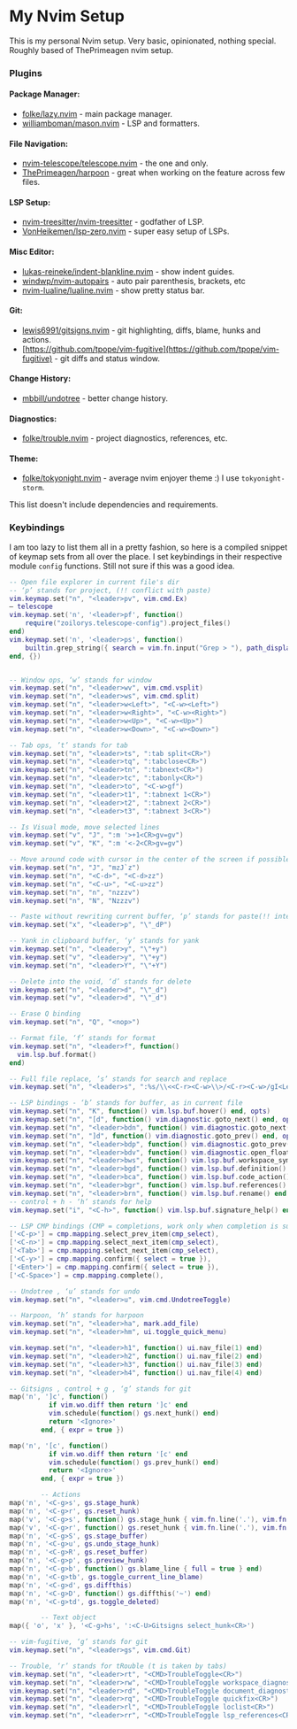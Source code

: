 # My Nvim Setup

This is my personal Nvim setup. Very basic, opinionated, nothing special. Roughly based of ThePrimeagen nvim setup.

### Plugins

#### Package Manager:

- [folke/lazy.nvim](https://github.com/folke/lazy.nvim) - main package manager.
- [williamboman/mason.nvim](https://github.com/williamboman/mason.nvim) - LSP and formatters.

#### File Navigation:
 
- [nvim-telescope/telescope.nvim](https://github.com/nvim-telescope/telescope.nvim) - the one and only.
- [ThePrimeagen/harpoon](https://github.com/ThePrimeagen/harpoon) - great when working on the feature across few files.

#### LSP Setup:

- [nvim-treesitter/nvim-treesitter](https://github.com/nvim-treesitter/nvim-treesitter) - godfather of LSP.
- [VonHeikemen/lsp-zero.nvim](https://github.com/VonHeikemen/lsp-zero.nvim) - super easy setup of LSPs.

#### Misc Editor:

- [lukas-reineke/indent-blankline.nvim](https://github.com/lukas-reineke/indent-blankline.nvim) - show indent guides.
- [windwp/nvim-autopairs](https://github.com/windwp/nvim-autopairs) - auto pair parenthesis, brackets, etc
- [nvim-lualine/lualine.nvim](https://github.com/nvim-lualine/lualine.nvim) - show pretty status bar.

#### Git:

- [lewis6991/gitsigns.nvim](https://github.com/lewis6991/gitsigns.nvim) - git highlighting, diffs, blame, hunks and actions.
- [https://github.com/tpope/vim-fugitive](https://github.com/tpope/vim-fugitive) - git diffs and status window.

#### Change History:

- [mbbill/undotree](https://github.com/mbbill/undotree) - better change history.

#### Diagnostics:

- [folke/trouble.nvim](https://github.com/folke/trouble.nvim) - project diagnostics, references, etc.

#### Theme:

- [folke/tokyonight.nvim](https://github.com/folke/tokyonight.nvim) - average nvim enjoyer theme :) I use `tokyonight-storm`.


This list doesn't include dependencies and requirements.

### Keybindings

I am too lazy to list them all in a pretty fashion, so here is a compiled snippet of keymap sets from all over the place.
I set keybindings in their respective module `config` functions. Still not sure if this was a good idea.

```lua
-- Open file explorer in current file's dir
-- ‘p’ stands for project, (!! conflict with paste)
vim.keymap.set("n", "<leader>pv", vim.cmd.Ex)
— telescope
vim.keymap.set('n', '<leader>pf', function()
    require("zoilorys.telescope-config").project_files()
end)
vim.keymap.set('n', '<leader>ps', function()
    builtin.grep_string({ search = vim.fn.input("Grep > "), path_display = { truncate = 3 } })
end, {})


-- Window ops, ‘w’ stands for window
vim.keymap.set("n", "<leader>wv", vim.cmd.vsplit)
vim.keymap.set("n", "<leader>ws", vim.cmd.split)
vim.keymap.set("n", "<leader>w<Left>", "<C-w><Left>")
vim.keymap.set("n", "<leader>w<Right>", "<C-w><Right>")
vim.keymap.set("n", "<leader>w<Up>", "<C-w><Up>")
vim.keymap.set("n", "<leader>w<Down>", "<C-w><Down>")

-- Tab ops, ’t’ stands for tab
vim.keymap.set("n", "<leader>ts", ":tab split<CR>")
vim.keymap.set("n", "<leader>tq", ":tabclose<CR>")
vim.keymap.set("n", "<leader>tn", ":tabnext<CR>")
vim.keymap.set("n", "<leader>tc", ":tabonly<CR>")
vim.keymap.set("n", "<leader>to", "<C-w>gf")
vim.keymap.set("n", "<leader>t1", ":tabnext 1<CR>")
vim.keymap.set("n", "<leader>t2", ":tabnext 2<CR>")
vim.keymap.set("n", "<leader>t3", ":tabnext 3<CR>")

-- Is Visual mode, move selected lines
vim.keymap.set("v", "J", ":m '>+1<CR>gv=gv")
vim.keymap.set("v", "K", ":m '<-2<CR>gv=gv")

-- Move around code with cursor in the center of the screen if possible
vim.keymap.set("n", "J", "mzJ`z")
vim.keymap.set("n", "<C-d>", "<C-d>zz")
vim.keymap.set("n", "<C-u>", "<C-u>zz")
vim.keymap.set("n", "n", "nzzzv")
vim.keymap.set("n", "N", "Nzzzv")

-- Paste without rewriting current buffer, ‘p’ stands for paste(!! intersects with project)
vim.keymap.set("x", "<leader>p", "\"_dP")

-- Yank in clipboard buffer, ‘y’ stands for yank
vim.keymap.set("n", "<leader>y", "\"+y")
vim.keymap.set("v", "<leader>y", "\"+y")
vim.keymap.set("n", "<leader>Y", "\"+Y")

-- Delete into the void, ‘d’ stands for delete
vim.keymap.set("n", "<leader>d", "\"_d")
vim.keymap.set("v", "<leader>d", "\"_d")

-- Erase Q binding
vim.keymap.set("n", "Q", "<nop>")

-- Format file, ‘f’ stands for format
vim.keymap.set("n", "<leader>f", function()
  vim.lsp.buf.format()
end)

-- Full file replace, ’s’ stands for search and replace
vim.keymap.set("n", "<leader>s", ":%s/\\<<C-r><C-w>\\>/<C-r><C-w>/gI<Left><Left><Left>")

-- LSP bindings - ‘b’ stands for buffer, as in current file
vim.keymap.set("n", "K", function() vim.lsp.buf.hover() end, opts)
vim.keymap.set("n", "[d", function() vim.diagnostic.goto_next() end, opts)
vim.keymap.set("n", "<leader>bdn", function() vim.diagnostic.goto_next() end, opts)
vim.keymap.set("n", "]d", function() vim.diagnostic.goto_prev() end, opts)
vim.keymap.set("n", "<leader>bdp", function() vim.diagnostic.goto_prev() end, opts)
vim.keymap.set("n", "<leader>bdv", function() vim.diagnostic.open_float() end, opts)
vim.keymap.set("n", "<leader>bws", function() vim.lsp.buf.workspace_symbol() end, opts)
vim.keymap.set("n", "<leader>bgd", function() vim.lsp.buf.definition() end, opts)
vim.keymap.set("n", "<leader>bca", function() vim.lsp.buf.code_action() end, opts)
vim.keymap.set("n", "<leader>bgr", function() vim.lsp.buf.references() end, opts)
vim.keymap.set("n", "<leader>brn", function() vim.lsp.buf.rename() end, opts)
-- control + h - ‘h’ stands for help
vim.keymap.set("i", "<C-h>", function() vim.lsp.buf.signature_help() end, opts)

-- LSP CMP bindings (CMP = completions, work only when completion is suggested)
['<C-p>'] = cmp.mapping.select_prev_item(cmp_select),
['<C-n>'] = cmp.mapping.select_next_item(cmp_select),
['<Tab>'] = cmp.mapping.select_next_item(cmp_select),
['<C-y>'] = cmp.mapping.confirm({ select = true }),
['<Enter>'] = cmp.mapping.confirm({ select = true }),
['<C-Space>'] = cmp.mapping.complete(),

-- Undotree , ‘u’ stands for undo
vim.keymap.set("n", "<leader>u", vim.cmd.UndotreeToggle)

-- Harpoon, ‘h’ stands for harpoon
vim.keymap.set("n", "<leader>ha", mark.add_file)
vim.keymap.set("n", "<leader>hm", ui.toggle_quick_menu)

vim.keymap.set("n", "<leader>h1", function() ui.nav_file(1) end)
vim.keymap.set("n", "<leader>h2", function() ui.nav_file(2) end)
vim.keymap.set("n", "<leader>h3", function() ui.nav_file(3) end)
vim.keymap.set("n", "<leader>h4", function() ui.nav_file(4) end)

-- Gitsigns , control + g , ‘g’ stands for git
map('n', ']c', function()
          if vim.wo.diff then return ']c' end
          vim.schedule(function() gs.next_hunk() end)
          return '<Ignore>'
        end, { expr = true })

map('n', '[c', function()
          if vim.wo.diff then return '[c' end
          vim.schedule(function() gs.prev_hunk() end)
          return '<Ignore>'
        end, { expr = true })

        -- Actions
map('n', '<C-g>s', gs.stage_hunk)
map('n', '<C-g>r', gs.reset_hunk)
map('v', '<C-g>s', function() gs.stage_hunk { vim.fn.line('.'), vim.fn.line('v') } end)
map('v', '<C-g>r', function() gs.reset_hunk { vim.fn.line('.'), vim.fn.line('v') } end)
map('n', '<C-g>S', gs.stage_buffer)
map('n', '<C-g>u', gs.undo_stage_hunk)
map('n', '<C-g>R', gs.reset_buffer)
map('n', '<C-g>p', gs.preview_hunk)
map('n', '<C-g>b', function() gs.blame_line { full = true } end)
map('n', '<C-g>tb', gs.toggle_current_line_blame)
map('n', '<C-g>d', gs.diffthis)
map('n', '<C-g>D', function() gs.diffthis('~') end)
map('n', '<C-g>td', gs.toggle_deleted)

        -- Text object
map({ 'o', 'x' }, '<C-g>hs', ':<C-U>Gitsigns select_hunk<CR>')

-- vim-fugitive, ‘g’ stands for git
vim.keymap.set("n", "<leader>gs", vim.cmd.Git)

-- Trouble, ‘r’ stands for tRouble (t is taken by tabs)
vim.keymap.set("n", "<leader>rt", "<CMD>TroubleToggle<CR>")
vim.keymap.set("n", "<leader>rw", "<CMD>TroubleToggle workspace_diagnostics<CR>")
vim.keymap.set("n", "<leader>rd", "<CMD>TroubleToggle document_diagnostics<CR>")
vim.keymap.set("n", "<leader>rq", "<CMD>TroubleToggle quickfix<CR>")
vim.keymap.set("n", "<leader>rl", "<CMD>TroubleToggle loclist<CR>")
vim.keymap.set("n", "<leader>rr", "<CMD>TroubleToggle lsp_references<CR>")
```
